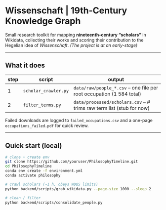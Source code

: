 # Wissenschaft | 19th-Century Knowledge Graph

Small research toolkit for mapping **nineteenth-century “scholars”** in Wikidata,
collecting their works and scoring their contribution to the Hegelian idea of
*Wissenschaft*.
_(The project is at an early-stage)_

---

## What it does

| step | script | output |
|------|--------|--------|
| 1 | `scholar_crawler.py` | `data/raw/people_*.csv` – one file per root occupation (1 584 total) |
| 2 | `filter_terms.py` | `data/processed/scholars.csv` – # trims raw term list (stub for now) |

Failed downloads are logged to `failed_occupations.csv` and a one-page
`occupations_failed.pdf` for quick review.

---

## Quick start (local)

```bash
# clone + create env
git clone https://github.com/youruser/PhilosophyTimeline.git
cd PhilosophyTimeline
conda env create -f environment.yml
conda activate philosophy

# crawl scholars (~1 h, obeys WDQS limits)
python backend/scripts/grab_wikidata.py --page-size 1000 --sleep 2

# clean / filter
python backend/scripts/consolidate_people.py
